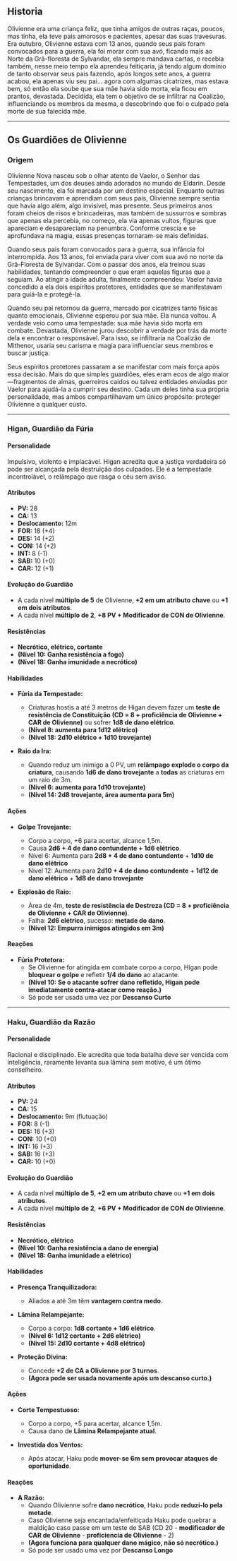 ## Historia

Olivienne era uma criança feliz, que tinha amigos de outras raças, poucos, mas tinha, ela teve pais amorosos e pacientes, apesar das suas travesuras. Era outubro, Olivienne estava com 13 anos, quando seus pais foram convocados para a guerra, ela foi morar com sua avó, ficando mais ao Norte da Grã-floresta de Sylvandar, ela sempre mandava cartas, e recebia também, nesse meio tempo ela aprendeu feitiçaria, já tendo algum domínio de tanto observar seus pais fazendo, após longos sete anos, a guerra acabou, ela apenas viu seu pai... agora com algumas cicatrizes, mas estava bem, só então ela soube que sua mãe havia sido morta, ela ficou em prantos, devastada. Decidida, ela tem o objetivo de se infiltrar na Coalizão, influenciando os membros da mesma, e descobrindo que foi o culpado pela morte de sua falecida mãe.

---

## Os Guardiões de Olivienne

### Origem

Olivienne Nova nasceu sob o olhar atento de Vaelor, o Senhor das Tempestades, um dos deuses ainda adorados no mundo de Eldarin. Desde seu nascimento, ela foi marcada por um destino especial. Enquanto outras crianças brincavam e aprendiam com seus pais, Olivienne sempre sentia que havia algo além, algo invisível, mas presente. Seus primeiros anos foram cheios de risos e brincadeiras, mas também de sussurros e sombras que apenas ela percebia, no começo, ela via apenas vultos, figuras que apareciam e desapareciam na penumbra. Conforme crescia e se aprofundava na magia, essas presenças tornaram-se mais definidas.

Quando seus pais foram convocados para a guerra, sua infância foi interrompida. Aos 13 anos, foi enviada para viver com sua avó no norte da Grã-Floresta de Sylvandar. Com o passar dos anos, ela treinou suas habilidades, tentando compreender o que eram aquelas figuras que a seguiam. Ao atingir a idade adulta, finalmente compreendeu: Vaelor havia concedido a ela dois espíritos protetores, entidades que se manifestavam para guiá-la e protegê-la.

Quando seu pai retornou da guerra, marcado por cicatrizes tanto físicas quanto emocionais, Olivienne esperou por sua mãe. Ela nunca voltou. A verdade veio como uma tempestade: sua mãe havia sido morta em combate. Devastada, Olivienne jurou descobrir a verdade por trás da morte dela e encontrar o responsável. Para isso, se infiltraria na Coalizão de Mithenor, usaria seu carisma e magia para influenciar seus membros e buscar justiça.

Seus espíritos protetores passaram a se manifestar com mais força após essa decisão. Mais do que simples guardiões, eles eram ecos de algo maior—fragmentos de almas, guerreiros caídos ou talvez entidades enviadas por Vaelor para ajudá-la a cumprir seu destino. Cada um deles tinha sua própria personalidade, mas ambos compartilhavam um único propósito: proteger Olivienne a qualquer custo.

---

### Higan, Guardião da Fúria

#### Personalidade
Impulsivo, violento e implacável. Higan acredita que a justiça verdadeira só pode ser alcançada pela destruição dos culpados. Ele é a tempestade incontrolável, o relâmpago que rasga o céu sem aviso.

#### Atributos
- **PV:** 28
- **CA:** 13
- **Deslocamento:** 12m
- **FOR:** 18 (+4)
- **DES:** 14 (+2)
- **CON:** 14 (+2)
- **INT:** 8 (-1)
- **SAB:** 10 (+0)
- **CAR:** 12 (+1)

#### Evolução do Guardião
- A cada nível **múltiplo de 5** de Olivienne, **+2 em um atributo chave** ou **+1 em dois atributos**.
- A cada nível **múltiplo de 2**, **+8 PV + Modificador de CON de Olivienne**.

#### Resistências
- **Necrótico, elétrico, cortante**
- **(Nível 10: Ganha resistência a fogo)**
- **(Nível 18: Ganha imunidade a necrótico)**

#### Habilidades
- **Fúria da Tempestade:**
  - Criaturas hostis a até 3 metros de Higan devem fazer um **teste de resistência de Constituição (CD = 8 + proficiência de Olivienne + CAR de Olivienne)** ou sofrer **1d8 de dano elétrico**.
  - **(Nível 8: aumenta para 1d12 elétrico)**
  - **(Nível 18: 2d10 elétrico + 1d10 trovejante)**

- **Raio da Ira:**
  - Quando reduz um inimigo a 0 PV, um **relâmpago explode o corpo da criatura**, causando **1d6 de dano trovejante** a **todas** as criaturas em um raio de 3m.
  - **(Nível 6: aumenta para 1d10 trovejante)**
  - **(Nível 14: 2d8 trovejante, área aumenta para 5m)**

#### Ações
- **Golpe Trovejante:**
  - Corpo a corpo, +6 para acertar, alcance 1,5m.
  - Causa **2d6 + 4 de dano contundente + 1d6 elétrico**.
  - Nível 6: Aumenta para **2d8 + 4 de dano contundente** + **1d10 de dano elétrico**
  - Nivel 12: Aumenta para **2d10 + 4 de dano contundente** + **1d12 de dano elétrico** + **1d8 de dano trovejante**

- **Explosão de Raio:**
  - Área de 4m, **teste de resistência de Destreza (CD = 8 + proficiência de Olivienne + CAR de Olivienne)**.
  - Falha: **2d6 elétrico**, sucesso: **metade do dano**.
  - **(Nível 12: Empurra inimigos atingidos em 3m)**

#### Reações
- **Fúria Protetora:**
  - Se Olivienne for atingida em combate corpo a corpo, Higan pode **bloquear o golpe** e refletir **1/4 do dano** ao atacante.
  - **(Nível 10: Se o atacante sofrer dano refletido, Higan pode imediatamente contra-atacar como reação.)**
  - Só pode ser usada uma vez por **Descanso Curto**

---

### Haku, Guardião da Razão

#### Personalidade
Racional e disciplinado. Ele acredita que toda batalha deve ser vencida com inteligência, raramente levanta sua lâmina sem motivo, é um ótimo conselheiro.

#### Atributos
- **PV:** 24
- **CA:** 15
- **Deslocamento:** 9m (flutuação)
- **FOR:** 8 (-1)
- **DES:** 16 (+3)
- **CON:** 10 (+0)
- **INT:** 16 (+3)
- **SAB:** 16 (+3)
- **CAR:** 10 (+0)

#### Evolução do Guardião
- A cada nível **múltiplo de 5**, **+2 em um atributo chave** ou **+1 em dois atributos**.
- A cada nível **múltiplo de 2**, **+6 PV + Modificador de CON de Olivienne**.

#### Resistências
- **Necrótico, elétrico**
- **(Nível 10: Ganha resistência a dano de energia)**
- **(Nível 18: Ganha imunidade a elétrico)**

#### Habilidades
- **Presença Tranquilizadora:**
  - Aliados a até 3m têm **vantagem contra medo**.

- **Lâmina Relampejante:**
  - Corpo a corpo: **1d8 cortante + 1d6 elétrico**.
  - **(Nível 6: 1d12 cortante + 2d6 elétrico)**
  - **(Nível 15: 2d10 cortante + 4d8 elétrico)**

- **Proteção Divina:**
  - Concede **+2 de CA a Olivienne por 3 turnos**.
  - **(Agora pode ser usada novamente após um descanso curto.)**

#### Ações
- **Corte Tempestuoso:**
  - Corpo a corpo, +5 para acertar, alcance 1,5m.
  - Causa dano de **Lâmina Relampejante atual**.

- **Investida dos Ventos:**
  - Após atacar, Haku pode **mover-se 6m sem provocar ataques de oportunidade**.

#### Reações
- **A Razão:**
  - Quando Olivienne sofre **dano necrótico**, Haku pode **reduzi-lo pela metade**.
  - Caso Olivienne seja encantada/enfeitiçada Haku pode quebrar a maldição caso passe em um teste de SAB (CD 20 - **modificador de CAR de Olivienne** - **proficiencia de Olivienne** - 2)
  - **(Agora funciona para qualquer dano mágico, não só necrótico.)**
  - Só pode ser usado uma vez por **Descanso Longo**